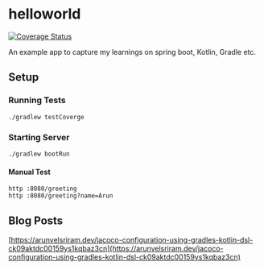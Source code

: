 # helloworld

[![Coverage Status](https://coveralls.io/repos/github/cristian-m-vasile/spring-boot-helloworld/badge.svg?branch=feature/coveralls)](https://coveralls.io/github/cristian-m-vasile/spring-boot-helloworld?branch=feature/coveralls)   

An example app to capture my learnings on spring boot, Kotlin, Gradle etc.

## Setup

### Running Tests

```
./gradlew testCoverge
```

### Starting Server

```
./gradlew bootRun
```

#### Manual Test
```
http :8080/greeting
http :8080/greeting?name=Arun
```

## Blog Posts
[https://arunvelsriram.dev/jacoco-configuration-using-gradles-kotlin-dsl-ck09aktdc00159ys1kqbaz3cn](https://arunvelsriram.dev/jacoco-configuration-using-gradles-kotlin-dsl-ck09aktdc00159ys1kqbaz3cn)

